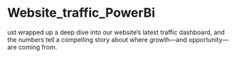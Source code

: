 # Website_traffic_PowerBi
ust wrapped up a deep dive into our website’s latest traffic dashboard, and the numbers tell a compelling story about where growth—and opportunity—are coming from.
